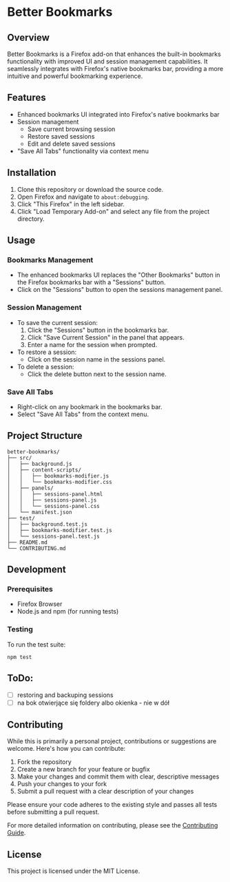 # Better Bookmarks

## Overview

Better Bookmarks is a Firefox add-on that enhances the built-in bookmarks functionality with improved UI and session management capabilities. It seamlessly integrates with Firefox's native bookmarks bar, providing a more intuitive and powerful bookmarking experience.

## Features

- Enhanced bookmarks UI integrated into Firefox's native bookmarks bar
- Session management
  - Save current browsing session
  - Restore saved sessions
  - Edit and delete saved sessions
- "Save All Tabs" functionality via context menu

## Installation

1. Clone this repository or download the source code.
2. Open Firefox and navigate to `about:debugging`.
3. Click "This Firefox" in the left sidebar.
4. Click "Load Temporary Add-on" and select any file from the project directory.

## Usage

### Bookmarks Management

- The enhanced bookmarks UI replaces the "Other Bookmarks" button in the Firefox bookmarks bar with a "Sessions" button.
- Click on the "Sessions" button to open the sessions management panel.

### Session Management

- To save the current session:
  1. Click the "Sessions" button in the bookmarks bar.
  2. Click "Save Current Session" in the panel that appears.
  3. Enter a name for the session when prompted.
- To restore a session:
  - Click on the session name in the sessions panel.
- To delete a session:
  - Click the delete button next to the session name.

### Save All Tabs

- Right-click on any bookmark in the bookmarks bar.
- Select "Save All Tabs" from the context menu.

## Project Structure

```
better-bookmarks/
├── src/
│   ├── background.js
│   ├── content-scripts/
│   │   ├── bookmarks-modifier.js
│   │   └── bookmarks-modifier.css
│   ├── panels/
│   │   ├── sessions-panel.html
│   │   ├── sessions-panel.js
│   │   └── sessions-panel.css
│   └── manifest.json
├── test/
│   ├── background.test.js
│   ├── bookmarks-modifier.test.js
│   └── sessions-panel.test.js
├── README.md
└── CONTRIBUTING.md
```

## Development

### Prerequisites

- Firefox Browser
- Node.js and npm (for running tests)

### Testing

To run the test suite:

```
npm test
```

## ToDo:
 - [ ] restoring and backuping sessions 
 - [ ] na bok otwierjące się foldery albo okienka - nie w dół

## Contributing

While this is primarily a personal project, contributions or suggestions are welcome. Here's how you can contribute:

1. Fork the repository
2. Create a new branch for your feature or bugfix
3. Make your changes and commit them with clear, descriptive messages
4. Push your changes to your fork
5. Submit a pull request with a clear description of your changes

Please ensure your code adheres to the existing style and passes all tests before submitting a pull request.

For more detailed information on contributing, please see the [Contributing Guide](CONTRIBUTING.md).

## License

This project is licensed under the MIT License.